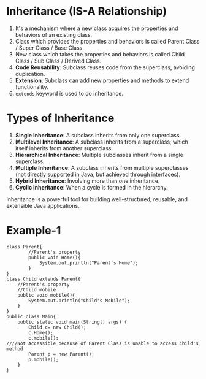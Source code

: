 # Inheritance (IS-A Relationship)

1. It's a mechanism where a new class acquires the properties and behaviors of an existing class.
2. Class which provides the properties and behaviors is called Parent Class / Super Class / Base Class.
3. New class which takes the properties and behaviors is called Child Class / Sub Class / Derived Class.
4. **Code Reusability**: Subclass reuses code from the superclass, avoiding duplication.
5. **Extension**: Subclass can add new properties and methods to extend functionality.
6. `extends` keyword is used to do inheritance.

# Types of Inheritance

1. **Single Inheritance**: A subclass inherits from only one superclass.
2. **Multilevel Inheritance**: A subclass inherits from a superclass, which itself inherits from another superclass.
3. **Hierarchical Inheritance**: Multiple subclasses inherit from a single superclass.
4. **Multiple Inheritance**: A subclass inherits from multiple superclasses (not directly supported in Java, but achieved through interfaces).
5. **Hybrid Inheritance**: Involving more than one inheritance.
6. **Cyclic Inheritance**: When a cycle is formed in the hierarchy.

Inheritance is a powerful tool for building well-structured, reusable, and extensible Java applications.
# Example-1
```
class Parent{
        //Parent's property
        public void Home(){
            System.out.println("Parent's Home");
        }
}
class Child extends Parent{
    //Parent's property
    //Child mobile
    public void mobile(){
        System.out.println("Child's Mobile");
    }
}
public class Main{
    public static void main(String[] args) {
        Child c= new Child();
        c.Home();
        c.mobile();
////Not Accessible because of Parent Class is unable to access child's method
        Parent p = new Parent();
        p.mobile();
    }
}
```
